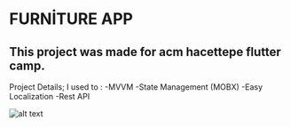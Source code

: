 # FURNİTURE APP



## This project was made for acm hacettepe flutter camp.
Project Details;
I used to :
-MVVM 
-State Management (MOBX)
-Easy Localization
-Rest API


![alt text](https://github.com/cagdaspektas/clothesApp/blob/main/clothesappgif.gif)
